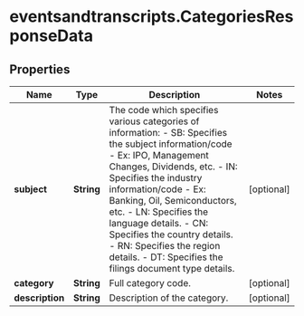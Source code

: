 # eventsandtranscripts.CategoriesResponseData

## Properties

Name | Type | Description | Notes
------------ | ------------- | ------------- | -------------
**subject** | **String** | The code which specifies various categories of information: - SB: Specifies the subject information/code - Ex: IPO, Management Changes, Dividends, etc. - IN: Specifies the industry information/code - Ex: Banking, Oil, Semiconductors, etc. - LN: Specifies the language details. - CN: Specifies the country details. - RN: Specifies the region details. - DT: Specifies the filings document type details.  | [optional] 
**category** | **String** | Full category code. | [optional] 
**description** | **String** | Description of the category. | [optional] 


